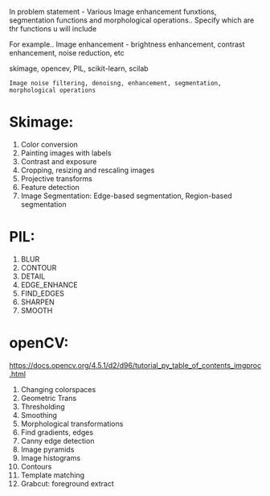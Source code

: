 In problem statement - Various Image enhancement funxtions, segmentation functions and morphological operations.. Specify which are thr functions u will include

For example..
Image enhancement - 
brightness enhancement, 
contrast enhancement, 
noise reduction, etc


skimage, opencev, PIL, scikit-learn, scilab

``
Image noise filtering, denoisng, enhancement, segmentation, morphological operations
``


# Skimage:

1. Color conversion
2. Painting images with labels
3. Contrast and exposure
4. Cropping, resizing and rescaling images
5. Projective transforms
6. Feature detection
7. Image Segmentation: Edge-based segmentation, Region-based segmentation

# PIL:

1. BLUR
2. CONTOUR
3. DETAIL
4. EDGE_ENHANCE
6. FIND_EDGES
7. SHARPEN
8. SMOOTH

# openCV:

https://docs.opencv.org/4.5.1/d2/d96/tutorial_py_table_of_contents_imgproc.html

1. Changing colorspaces
2. Geometric Trans
3. Thresholding
4. Smoothing
5. Morphological transformations
6. Find gradients, edges
7. Canny edge detection
8. Image pyramids
9. Image histograms
10. Contours
11. Template matching
12. Grabcut: foreground extract